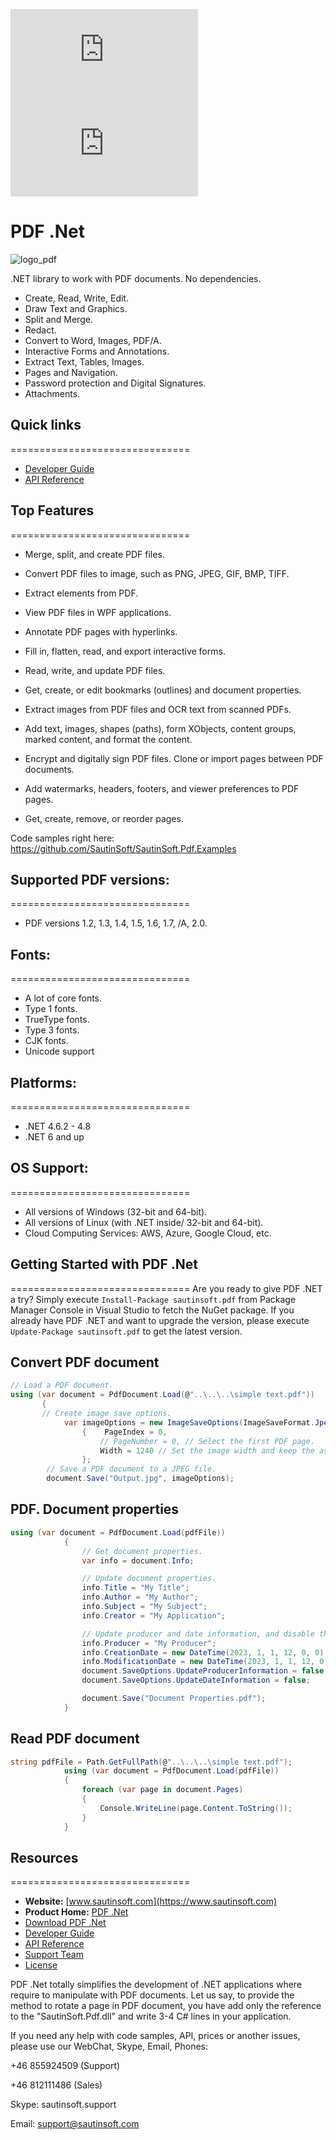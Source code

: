 ![Nuget](https://img.shields.io/nuget/v/sautinsoft.pdf) ![Nuget](https://img.shields.io/nuget/dt/sautinsoft.pdf)
# PDF .Net
![logo_pdf](https://github.com/SautinSoft/SautinSoft.Pdf.Examples/assets/79837963/c33f0a02-eb2c-4831-b7b1-4e776311f744)

.NET library to work with PDF documents. No dependencies.

+ Create, Read, Write, Edit.
+ Draw Text and Graphics.
+ Split and Merge.
+ Redact.
+ Convert to Word, Images, PDF/A.
+ Interactive Forms and Annotations.
+ Extract Text, Tables, Images.
+ Pages and Navigation.
+ Password protection and Digital Signatures.
+ Attachments.

## Quick links
===============================
+ [Developer Guide](https://sautinsoft.com/products/pdf/help/net/)
+ [API Reference](https://sautinsoft.com/products/pdf/help/net/api-reference/html/R_Project_Pdf__Net_-_API_Reference.htm)


## Top Features
===============================

+ Merge, split, and create PDF files. 

+ Convert PDF files to image, such as PNG, JPEG, GIF, BMP, TIFF.

+ Extract elements from PDF. 

+ View PDF files in WPF applications. 

+ Annotate PDF pages with hyperlinks. 

+ Fill in, flatten, read, and export interactive forms. 

+ Read, write, and update PDF files. 

+ Get, create, or edit bookmarks (outlines) and document properties. 

+ Extract images from PDF files and OCR text from scanned PDFs.

+ Add text, images, shapes (paths), form XObjects, content groups, marked content, and format the content. 

+ Encrypt and digitally sign PDF files. Clone or import pages between PDF documents.

+ Add watermarks, headers, footers, and viewer preferences to PDF pages. 

+ Get, create, remove, or reorder pages. 

Code samples right here: https://github.com/SautinSoft/SautinSoft.Pdf.Examples


## Supported PDF versions:
===============================
* PDF versions 1.2, 1.3, 1.4, 1.5, 1.6, 1.7, /A, 2.0.

## Fonts:
===============================
* A lot of core fonts.
* Type 1 fonts.	
* TrueType fonts.
* Type 3 fonts.
* CJK fonts.	
* Unicode support

## Platforms:
===============================
* .NET 4.6.2 - 4.8
* .NET 6 and up

## OS Support:
===============================
* All versions of Windows (32-bit and 64-bit).
* All versions of Linux (with .NET inside/ 32-bit and 64-bit).
* Cloud Computing Services: AWS, Azure, Google Cloud, etc.

## Getting Started with PDF .Net
===============================
Are you ready to give PDF .NET a try? Simply execute `Install-Package sautinsoft.pdf` from Package Manager Console in Visual Studio to fetch the NuGet package. If you already have PDF .NET and want to upgrade the version, please execute `Update-Package sautinsoft.pdf` to get the latest version.

## Convert PDF document

```csharp
// Load a PDF document.
using (var document = PdfDocument.Load(@"..\..\..\simple text.pdf"))
       {  
       // Create image save options.
            var imageOptions = new ImageSaveOptions(ImageSaveFormat.Jpeg)
                {    PageIndex = 0,
                    // PageNumber = 0, // Select the first PDF page.
                    Width = 1240 // Set the image width and keep the aspect ratio.
                };
        // Save a PDF document to a JPEG file.
        document.Save("Output.jpg", imageOptions);
```
## PDF. Document properties

```csharp
using (var document = PdfDocument.Load(pdfFile))
            {
                // Get document properties.
                var info = document.Info;

                // Update document properties.
                info.Title = "My Title";
                info.Author = "My Author";
                info.Subject = "My Subject";
                info.Creator = "My Application";

                // Update producer and date information, and disable their overriding.
                info.Producer = "My Producer";
                info.CreationDate = new DateTime(2023, 1, 1, 12, 0, 0);
                info.ModificationDate = new DateTime(2023, 1, 1, 12, 0, 0);
                document.SaveOptions.UpdateProducerInformation = false;
                document.SaveOptions.UpdateDateInformation = false;

                document.Save("Document Properties.pdf");
            }

```

## Read PDF document

```csharp
string pdfFile = Path.GetFullPath(@"..\..\..\simple text.pdf");
            using (var document = PdfDocument.Load(pdfFile))
            {
                foreach (var page in document.Pages)
                {
                    Console.WriteLine(page.Content.ToString());
                }
            }

```
## Resources
===============================
+ **Website:** [www.sautinsoft.com](https://www.sautinsoft.com)
+ **Product Home:** [PDF .Net](https://sautinsoft.com/products/pdf/)
+ [Download PDF .Net](https://sautinsoft.com/products/pdf/download.php)
+ [Developer Guide](https://sautinsoft.com/products/pdf/help/net/)
+ [API Reference](https://sautinsoft.com/products/pdf/help/net/api-reference/html/R_Project_PDF__Net_-_API_Reference.htm)
+ [Support Team](https://sautinsoft.com/support.php)
+ [License](https://sautinsoft.com/products/pdf/help/net/getting-started/agreement.php)

PDF .Net totally simplifies the development of .NET applications where require to manipulate with PDF documents. Let us say, to provide the method to rotate a page in PDF document, you have add only the reference to the "SautinSoft.Pdf.dll" and write 3-4 C# lines in your application. 

If you need any help with code samples, API, prices or another issues, please use our WebChat, Skype, Email, Phones:

+46 855924509 (Support)

+46 812111486 (Sales)

Skype: sautinsoft.support

Email: support@sautinsoft.com

